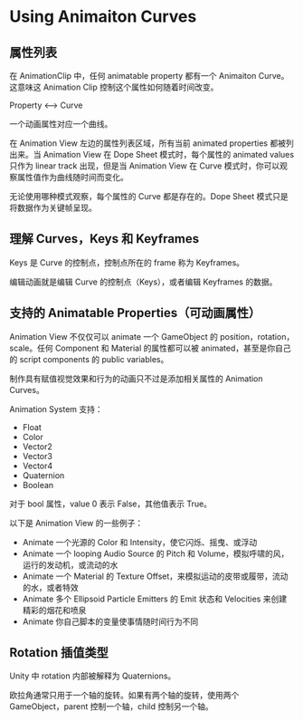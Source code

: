 # Using Animaiton Curves

## 属性列表

在 AnimationClip 中，任何 animatable property 都有一个 Animaiton Curve。这意味这 Animation Clip 控制这个属性如何随着时间改变。

Property <--> Curve

一个动画属性对应一个曲线。

在 Animation View 左边的属性列表区域，所有当前 animated properties 都被列出来。当 Animation View 在 Dope Sheet 模式时，每个属性的 animated values 只作为 linear track 出现，但是当 Animation View 在 Curve 模式时，你可以观察属性值作为曲线随时间而变化。

无论使用哪种模式观察，每个属性的 Curve 都是存在的。Dope Sheet 模式只是将数据作为关键帧呈现。

## 理解 Curves，Keys 和 Keyframes

Keys 是 Curve 的控制点，控制点所在的 frame 称为 Keyframes。

编辑动画就是编辑 Curve 的控制点（Keys），或者编辑 Keyframes 的数据。

## 支持的 Animatable Properties（可动画属性）

Animation View 不仅仅可以 animate 一个 GameObject 的 position，rotation，scale。任何 Component 和 Material 的属性都可以被 animated，甚至是你自己的 script components 的 public variables。

制作具有赋值视觉效果和行为的动画只不过是添加相关属性的 Animation Curves。

Animation System 支持：

- Float
- Color
- Vector2
- Vector3 
- Vector4
- Quaternion
- Boolean

对于 bool 属性，value 0 表示 False，其他值表示 True。

以下是 Animation View 的一些例子：

- Animate 一个光源的 Color 和 Intensity，使它闪烁、摇曳、或浮动
- Animate 一个 looping Audio Source 的 Pitch 和 Volume，模拟呼啸的风，运行的发动机，或流动的水
- Animate 一个 Material 的 Texture Offset，来模拟运动的皮带或履带，流动的水，或者特效
- Animate 多个 Ellipsoid Particle Emitters 的 Emit 状态和 Velocities 来创建精彩的烟花和喷泉
- Animate 你自己脚本的变量使事情随时间行为不同

## Rotation 插值类型

Unity 中 rotation 内部被解释为 Quaternions。

欧拉角通常只用于一个轴的旋转。如果有两个轴的旋转，使用两个 GameObject，parent 控制一个轴，child 控制另一个轴。
